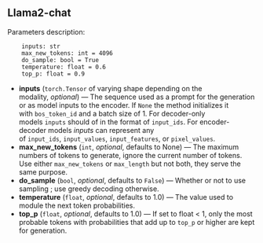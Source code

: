 ## **Llama2-chat**


Parameters description:
```
    inputs: str
    max_new_tokens: int = 4096
    do_sample: bool = True
    temperature: float = 0.6
    top_p: float = 0.9
```
- **inputs** (`torch.Tensor` of varying shape depending on the modality, *optional*) — The sequence used as a prompt for the generation or as model inputs to the encoder. If `None` the method initializes it with `bos_token_id` and a batch size of 1. For decoder-only models `inputs` should of in the format of `input_ids`. For encoder-decoder models *inputs* can represent any of `input_ids`, `input_values`, `input_features`, or `pixel_values`.
- **max_new_tokens** (`int`, *optional*, defaults to None) — The maximum numbers of tokens to generate, ignore the current number of tokens. Use either `max_new_tokens` or `max_length` but not both, they serve the same purpose.
- **do_sample** (`bool`, *optional*, defaults to `False`) — Whether or not to use sampling ; use greedy decoding otherwise.
- **temperature** (`float`, *optional*, defaults to 1.0) — The value used to module the next token probabilities.
- **top_p** (`float`, *optional*, defaults to 1.0) — If set to float < 1, only the most probable tokens with probabilities that add up to `top_p` or higher are kept for generation.
